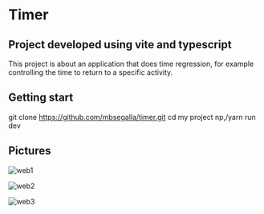 # Timer

## Project developed using vite and typescript

<p>This project is about an application that does time regression, for example controlling the time to return to a specific activity.</p>

<h2>Getting start</h2>

git clone https://github.com/mbsegalla/timer.git
cd my project
np,/yarn run dev

<h2>Pictures</h2>

![web1](https://user-images.githubusercontent.com/69018143/210564510-e09f29b5-40c0-4873-8adc-3b47370f8a2c.png)

![web2](https://user-images.githubusercontent.com/69018143/210564641-7aca5239-dd34-40f3-96f2-71b5d28f8e06.png)

![web3](https://user-images.githubusercontent.com/69018143/210564717-385e09f9-4ee1-4609-a378-24854c6572e1.png)

